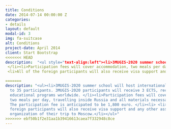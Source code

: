 ```yaml
---
title: Conditions
date: 2014-07-14 00:00:00 Z
categories:
- details
layout: default
modal-id: 3
img: fa-suitcase
alt: Conditions
project-date: April 2014
client: Start Bootstrap
<<<<<<< HEAD
description:  "<ul style="text-align:left"><li>3MUGIS-2020 summer school will host international groups up to 35 participants. 3MUGIS-2020 participants will receive 3 ECTS, recognized by educational programs worldwide.
 </li><li>Participation fees will cover accommodation, two meals per day, travelling inside Russia and all materials necessary for courses. The participation fee is anticipated to be 1,800 euro. </li>
 <li>All of the foreign participants will also receive visa support and any other assistance with organization of their trip to Moscow.</li></ul>"

=======
description: "<ul><li>3MUGIS-2020 summer school will host international groups up
  to 35 participants. 3MUGIS-2020 participants will receive 3 ECTS, recognized by
  educational programs worldwide. </li><li>Participation fees will cover accommodation,
  two meals per day, travelling inside Russia and all materials necessary for courses.
  The participation fee is anticipated to be 1,800 euro. </li><li> <li>All of the
  foreign participants will also receive visa support and any other assistance with
  organization of their trip to Moscow.</li></ul>"
>>>>>>> ebf50b1f2e31aa1b39416613caea7f332948c8ce
---
```


